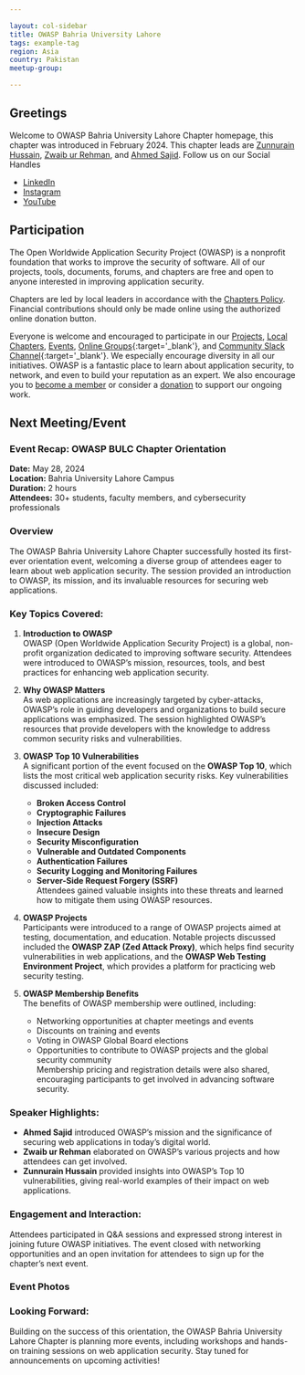 ```yaml
---

layout: col-sidebar
title: OWASP Bahria University Lahore
tags: example-tag
region: Asia
country: Pakistan
meetup-group:

---
```


## Greetings
Welcome to OWASP Bahria University Lahore Chapter homepage, this chapter was introduced in February 2024. This chapter leads are [Zunnurain Hussain](https://www.linkedin.com/in/muhammad-zunnurain-hussain-50641b61/), [Zwaib ur Rehman](https://www.linkedin.com/in/v0lks3c/), and [Ahmed Sajid](https://www.linkedin.com/in/a-sajid/).
Follow us on our Social Handles
+ [LinkedIn](https://www.linkedin.com/company/owasp-bulc-chapter/)
+ [Instagram](https://www.instagram.com/owasp.bulc/)
+ [YouTube](https://www.youtube.com/channel/UC1Bx56g8XCTMdKgzsEInf-A)

## Participation
The Open Worldwide Application Security Project (OWASP) is a nonprofit foundation that works to improve the security of software. All of our projects, tools, documents, forums, and chapters are free and open to anyone interested in improving application security. 

Chapters are led by local leaders in accordance with the [Chapters Policy](/www-policy/operational/chapters). Financial contributions should only be made online using the authorized online donation button. 

Everyone is welcome and encouraged to participate in our [Projects](/projects/), [Local Chapters](/chapters/), [Events](/events/), [Online Groups](https://groups.google.com/a/owasp.com/){:target='_blank'}, and [Community Slack Channel](https://owasp.slack.com/){:target='_blank'}. We especially encourage diversity in all our initiatives. OWASP is a fantastic place to learn about application security, to network, and even to build your reputation as an expert. We also encourage you to [become a member](/membership/) or consider a [donation](/donate/) to support our ongoing work.

## Next Meeting/Event

### Event Recap: OWASP BULC Chapter Orientation

**Date:** May 28, 2024  
**Location:** Bahria University Lahore Campus  
**Duration:** 2 hours  
**Attendees:** 30+ students, faculty members, and cybersecurity professionals

### Overview
The OWASP Bahria University Lahore Chapter successfully hosted its first-ever orientation event, welcoming a diverse group of attendees eager to learn about web application security. The session provided an introduction to OWASP, its mission, and its invaluable resources for securing web applications. 

### Key Topics Covered:
1. **Introduction to OWASP**  
   OWASP (Open Worldwide Application Security Project) is a global, non-profit organization dedicated to improving software security. Attendees were introduced to OWASP’s mission, resources, tools, and best practices for enhancing web application security.

2. **Why OWASP Matters**  
   As web applications are increasingly targeted by cyber-attacks, OWASP’s role in guiding developers and organizations to build secure applications was emphasized. The session highlighted OWASP’s resources that provide developers with the knowledge to address common security risks and vulnerabilities.

3. **OWASP Top 10 Vulnerabilities**  
   A significant portion of the event focused on the **OWASP Top 10**, which lists the most critical web application security risks. Key vulnerabilities discussed included:
   - **Broken Access Control**
   - **Cryptographic Failures**
   - **Injection Attacks**
   - **Insecure Design**
   - **Security Misconfiguration**
   - **Vulnerable and Outdated Components**
   - **Authentication Failures**
   - **Security Logging and Monitoring Failures**
   - **Server-Side Request Forgery (SSRF)**  
   Attendees gained valuable insights into these threats and learned how to mitigate them using OWASP resources.

4. **OWASP Projects**  
   Participants were introduced to a range of OWASP projects aimed at testing, documentation, and education. Notable projects discussed included the **OWASP ZAP (Zed Attack Proxy)**, which helps find security vulnerabilities in web applications, and the **OWASP Web Testing Environment Project**, which provides a platform for practicing web security testing.

5. **OWASP Membership Benefits**  
   The benefits of OWASP membership were outlined, including:
   - Networking opportunities at chapter meetings and events
   - Discounts on training and events
   - Voting in OWASP Global Board elections
   - Opportunities to contribute to OWASP projects and the global security community  
   Membership pricing and registration details were also shared, encouraging participants to get involved in advancing software security.

### Speaker Highlights:
- **Ahmed Sajid** introduced OWASP’s mission and the significance of securing web applications in today’s digital world.
- **Zwaib ur Rehman** elaborated on OWASP’s various projects and how attendees can get involved.
- **Zunnurain Hussain** provided insights into OWASP’s Top 10 vulnerabilities, giving real-world examples of their impact on web applications.

### Engagement and Interaction:
Attendees participated in Q&A sessions and expressed strong interest in joining future OWASP initiatives. The event closed with networking opportunities and an open invitation for attendees to sign up for the chapter’s next event.

### Event Photos


### Looking Forward:
Building on the success of this orientation, the OWASP Bahria University Lahore Chapter is planning more events, including workshops and hands-on training sessions on web application security. Stay tuned for announcements on upcoming activities!

